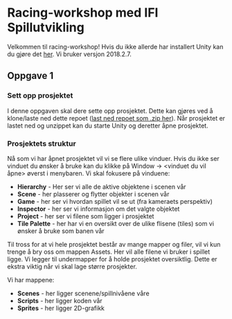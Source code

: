 # Racing-workshop med IFI Spillutvikling

Velkommen til racing-workshop!
Hvis du ikke allerde har installert Unity kan du gjøre det [her](https://store.unity.com/download?ref=personal). Vi bruker versjon 2018.2.7.

## Oppgave 1

### Sett opp prosjektet
I denne oppgaven skal dere sette opp prosjektet. Dette kan gjøres ved å klone/laste ned dette repoet ([last ned repoet som .zip her](https://github.com/bekk/serverless-workshop/archive/master.zip)).
Når prosjektet er lastet ned og unzippet kan du starte Unity og deretter åpne prosjektet. 

### Prosjektets struktur
Nå som vi har åpnet prosjektet vil vi se flere ulike vinduer. Hvis du ikke ser vinduet du ønsker å bruke kan du klikke på Window -> <vinduet du vil åpne> øverst i menybaren. Vi skal fokusere på vinduene:
* **Hierarchy** - Her ser vi alle de aktive objektene i scenen vår
* **Scene** - her plasserer og flytter objekter i scenen vår
* **Game** - her ser vi hvordan spillet vil se ut (fra kameraets perspektiv)
* **Inspector** - her ser vi informasjon om det valgte objektet
* **Project** - her ser vi filene som ligger i prosjektet
* **Tile Palette** - her har vi en oversikt over de ulike flisene (tiles) som vi ønsker å bruke som banen vår

Til tross for at vi hele prosjektet består av mange mapper og filer, vil vi kun trenge å bry oss om mappen Assets. Her vil alle filene vi bruker i spillet ligge. Vi legger til undermapper for å holde prosjektet oversiktlig. Dette er ekstra viktig når vi skal lage større prosjekter.

Vi har mappene:
* **Scenes** - her ligger scenene/spillnivåene våre
* **Scripts** - her ligger koden vår
* **Sprites** - her ligger 2D-grafikk